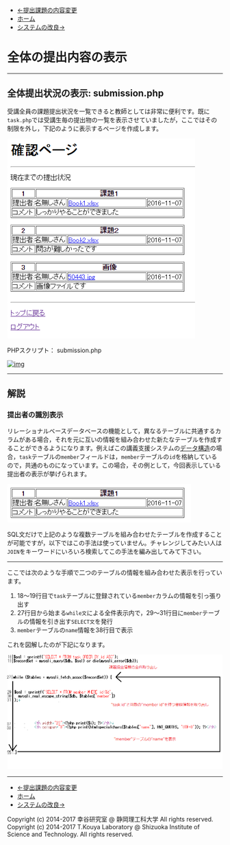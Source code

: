 * [←提出課題の内容変更](http://cs-tklab.na-inet.jp/phpdb/Chapter5/system11.html)
* [ホーム](http://cs-tklab.na-inet.jp/phpdb/index.html)
* [システムの改良→](http://cs-tklab.na-inet.jp/phpdb/Chapter5/system13.html)

# 全体の提出内容の表示

------

## 全体提出状況の表示: submission.php

受講全員の課題提出状況を一覧できると教師としては非常に便利です。既に`task.php`では受講生毎の提出物の一覧を表示させていましたが，ここではその制限を外し，下記のように表示するページを作成します。

[![img](13_list_of_contents.assets/system12-1.PNG)](http://cs-tklab.na-inet.jp/phpdb/Chapter5/fig/system12-1.PNG)

PHPスクリプト： submission.php

[![img](http://cs-tklab.na-inet.jp/phpdb/Chapter5/fig/submission_php_common.png)](http://cs-tklab.na-inet.jp/phpdb/Chapter5/fig/submission_php_common.png)



------

## 解説

### 提出者の識別表示

リレーショナルベースデータベースの機能として，異なるテーブルに共通するカラムがある場合，それを元に互いの情報を組み合わせた新たなテーブルを作成することができるようになります。例えばこの講義支援システムの[データ構造](http://cs-tklab.na-inet.jp/phpdb/Chapter5/system2.html)の場合，`task`テーブルの`member`フィールドは，`member`テーブルの`id`を格納しているので，共通のものになっています。この場合，その例として，今回表示している提出者の表示が挙げられます。



[![img](13_list_of_contents.assets/system12-3.PNG)](http://cs-tklab.na-inet.jp/phpdb/Chapter5/fig/system12-3.PNG)



SQL文だけで上記のような複数テーブルを組み合わせたテーブルを作成することが可能ですが，以下ではこの手法は使っていません。チャレンジしてみたい人は`JOIN`をキーワードにいろいろ検索してこの手法を編み出してみて下さい。

------

ここでは次のような手順で二つのテーブルの情報を組み合わせた表示を行っています。

1. 18～19行目で`task`テーブルに登録されている`member`カラムの情報を引っ張り出す
2. 27行目から始まる`while文`による全件表示内で，29～31行目に`member`テーブルの情報を引き出す`SELECT文`を発行
3. `member`テーブルの`name`情報を38行目で表示



これを図解したのが下記になります。



[![img](13_list_of_contents.assets/system12-4.png)](http://cs-tklab.na-inet.jp/phpdb/Chapter5/fig/system12-4.png)



------

* [←提出課題の内容変更](http://cs-tklab.na-inet.jp/phpdb/Chapter5/system11.html)
* [ホーム](http://cs-tklab.na-inet.jp/phpdb/index.html)
* [システムの改良→](http://cs-tklab.na-inet.jp/phpdb/Chapter5/system13.html)

Copyright (c) 2014-2017 幸谷研究室 @ 静岡理工科大学 All rights reserved.
Copyright (c) 2014-2017 T.Kouya Laboratory @ Shizuoka Institute of Science and Technology. All rights reserved.